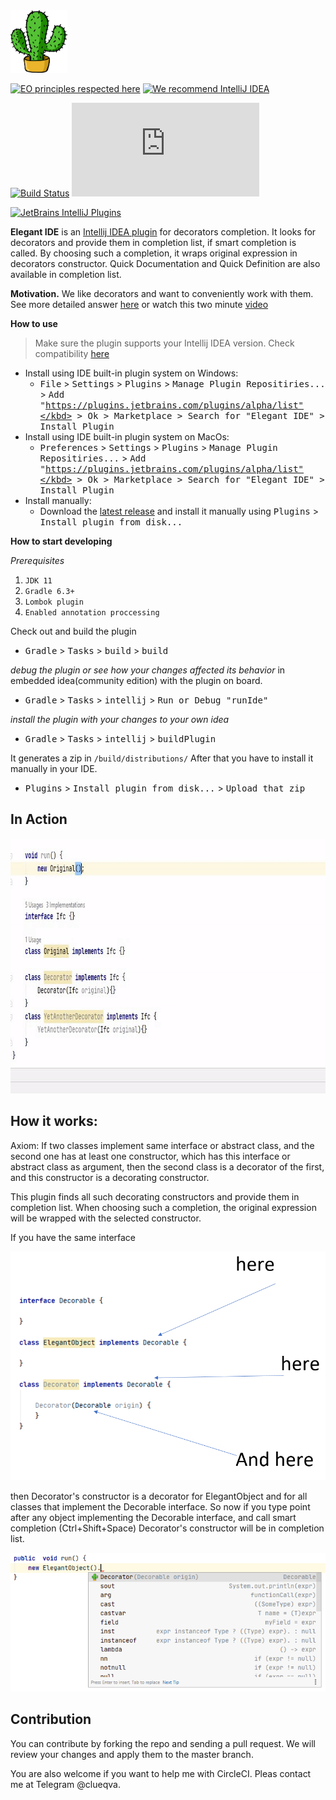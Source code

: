 <img src="src/main/resources/readme/pluginIcon.svg" height="100px"  alt="pluginIcon"/>

[![EO principles respected here](https://www.elegantobjects.org/badge.svg)](https://www.elegantobjects.org) 
[![We recommend IntelliJ IDEA](https://www.elegantobjects.org/intellij-idea.svg)](https://www.jetbrains.com/idea/)

[![Build Status](https://circleci.com/gh/stepanvalyavskiy/Decorate.me.svg?style=svg)](https://circleci.com/gh/stepanvalyavskiy/Decorate.me)
[![Hits-of-Code](https://hitsofcode.com/github/stepanvalyavskiy/decorate.me)](https://hitsofcode.com/view/github/stepanvalyavskiy/decorate.me)

[![JetBrains IntelliJ Plugins](https://img.shields.io/badge/jetbrains%20plugins%20repository-v1.1-blue)](https://plugins.jetbrains.com/plugin/14706-elegant-ide)

**Elegant IDE** is an [Intellij IDEA plugin](https://plugins.jetbrains.com/plugin/14706-elegant-ide) for decorators completion.
It looks for decorators and provide them in completion list,
if smart completion is called.
By choosing such a completion,
it wraps original expression in decorators constructor.
Quick Documentation and Quick Definition are also available in completion list.

**Motivation.** 
We like decorators and want to conveniently work with them.<br/>
See more detailed answer [here](README_Motivation.md) or watch this two minute [video](https://youtu.be/ZPHrfJN6f9Q)
 
**How to use**

> Make sure the plugin supports your Intellij IDEA version. 
> Check compatibility [here](https://plugins.jetbrains.com/plugin/14706-elegant-ide/versions)

- Install using IDE built-in plugin system on Windows:
  - <kbd>File</kbd> > <kbd>Settings</kbd> > <kbd>Plugins</kbd> > <kbd>Manage Plugin Repositiries...</kbd> > <kbd>Add "https://plugins.jetbrains.com/plugins/alpha/list"</kbd> > <kbd>Ok</kbd> > <kbd>Marketplace</kbd> > <kbd>Search for "Elegant IDE"</kbd> > <kbd>Install Plugin</kbd>
- Install using IDE built-in plugin system on MacOs:
  - <kbd>Preferences</kbd> > <kbd>Settings</kbd> > <kbd>Plugins</kbd> > <kbd>Manage Plugin Repositiries...</kbd> > <kbd>Add "https://plugins.jetbrains.com/plugins/alpha/list"</kbd> > <kbd>Ok</kbd> > <kbd>Marketplace</kbd> > <kbd>Search for "Elegant IDE"</kbd> > <kbd>Install Plugin</kbd>
- Install manually:
  - Download the [latest release](https://plugins.jetbrains.com/plugin/14706-elegant-ide) and install it manually using <kbd>Plugins</kbd> > <kbd>Install plugin from disk...</kbd>

**How to start developing**

*Prerequisites*
 1. `JDK 11`
 2. `Gradle 6.3+` 
 3. `Lombok plugin`
 4. `Enabled annotation proccessing`
  
Check out and build the plugin
- <kbd>Gradle</kbd> > <kbd>Tasks</kbd> > <kbd>build</kbd> > <kbd>build</kbd>
 
*debug the plugin or see how your changes affected its behavior* in embedded idea(community edition) with the plugin on board.
- <kbd>Gradle</kbd> > <kbd>Tasks</kbd> > <kbd>intellij</kbd> > <kbd>Run or Debug "runIde"</kbd>

*install the plugin with your changes to your own idea*
  - <kbd>Gradle</kbd> > <kbd>Tasks</kbd> > <kbd>intellij</kbd> > <kbd>buildPlugin</kbd>
  
It generates a zip in `/build/distributions/`
After that you have to install it manually in your IDE.
  - <kbd>Plugins</kbd> > <kbd>Install plugin from disk...</kbd> > <kbd>Upload that zip</kbd>
  
## In Action
<img height="408" width="800" src="src/main/resources/readme/preview.gif" alt="demo">
  
## How it works:
Axiom: If two classes implement same interface or abstract class, 
and the second one has at least one constructor,
which has this interface or abstract class as argument, 
then the second class is a decorator of the first,
and this constructor is a decorating constructor.

This plugin finds all such decorating constructors 
and provide them in completion list. 
When choosing such a completion, the original expression will be wrapped
with the selected constructor.

If you have the same interface

![explanation](src/main/resources/readme/explanation.PNG?raw=true "explanation")

then Decorator's constructor is a decorator for ElegantObject 
and for all classes that implement the Decorable interface.
So now if you type point after any object implementing the Decorable interface,
and call smart completion (Ctrl+Shift+Space)
Decorator's constructor will be in completion list.

![example](src/main/resources/readme/example.PNG?raw=true "example")

## Contribution
You can contribute by forking the repo and sending a pull request. 
We will review your changes and apply them to the master branch.

You are also welcome if you want to help me with CircleCI.
Pleas contact me at Telegram @clueqva.
